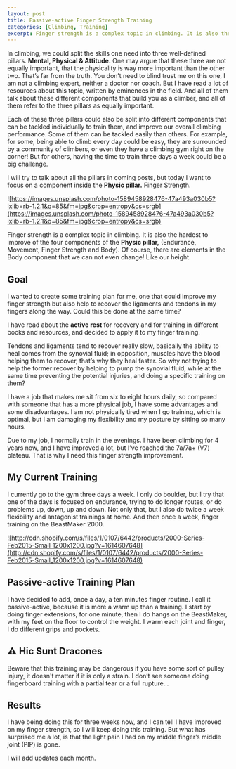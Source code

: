 ```yaml
---
layout: post
title: Passive-active Finger Strength Training
categories: [Climbing, Training]
excerpt: Finger strength is a complex topic in climbing. It is also the hardest to improve. I bring here my latest training!
---
```


In climbing, we could split the skills one need into three well-defined pillars. **Mental, Physical & Attitude.** One may argue that these three are not equally important, that the physicality is way more important than the other two. That’s far from the truth. You don’t need to blind trust me on this one, I am not a climbing expert, neither a doctor nor coach. But I have read a lot of resources about this topic, written by eminences in the field. And all of them talk about these different components that build you as a climber, and all of them refer to the three pillars as equally important.

Each of these three pillars could also be split into different components that can be tackled individually to train them, and improve our overall climbing performance. Some of them can be tackled easily than others. For example, for some, being able to climb every day could be easy, they are surrounded by a community of climbers, or even they have a climbing gym right on the corner! But for others, having the time to train three days a week could be a big challenge.

I will try to talk about all the pillars in coming posts, but today I want to focus on a component inside the **Physic pillar.** Finger Strength.

![https://images.unsplash.com/photo-1589458928476-47a493a030b5?ixlib=rb-1.2.1&q=85&fm=jpg&crop=entropy&cs=srgb](https://images.unsplash.com/photo-1589458928476-47a493a030b5?ixlib=rb-1.2.1&q=85&fm=jpg&crop=entropy&cs=srgb)

Finger strength is a complex topic in climbing. It is also the hardest to improve of the four components of the **Physic pillar,** (Endurance, Movement, Finger Strength and Body). Of course, there are elements in the Body component that we can not even change! Like our height.

## **Goal**

I wanted to create some training plan for me, one that could improve my finger strength but also help to recover the ligaments and tendons in my fingers along the way. Could this be done at the same time?

I have read about the **active rest** for recovery and for training in different books and resources, and decided to apply it to my finger training. 

Tendons and ligaments tend to recover really slow, basically the ability to heal comes from the synovial fluid; in opposition, muscles have the blood helping them to recover, that’s why they heal faster. So why not trying to help the former recover by helping to pump the synovial fluid, while at the same time preventing the potential injuries, and doing a specific training on them?

I have a job that makes me sit from six to eight hours daily, so compared with someone that has a more physical job, I have some advantages and some disadvantages. I am not physically tired when I go training, which is optimal, but I am damaging my flexibility and my posture by sitting so many hours. 

Due to my job, I normally train in the evenings. I have been climbing for 4 years now, and I have improved a lot, but I’ve reached the 7a/7a+ (V7) plateau. That is why I need this finger strength improvement.

## **My Current Training**

I currently go to the gym three days a week. I only do boulder, but I try that one of the days is focused on endurance, trying to do longer routes, or do problems up, down, up and down. Not only that, but I also do twice a week flexibility and antagonist trainings at home. And then once a week, finger training on the BeastMaker 2000.

![http://cdn.shopify.com/s/files/1/0107/6442/products/2000-Series-Feb2015-Small_1200x1200.jpg?v=1614607648](http://cdn.shopify.com/s/files/1/0107/6442/products/2000-Series-Feb2015-Small_1200x1200.jpg?v=1614607648)

## **Passive-active Training Plan**

I have decided to add, once a day, a ten minutes finger routine. I call it passive-active, because it is more a warm up than a training. I start by doing finger extensions, for one minute, then I do hangs on the BeastMaker, with my feet on the floor to control the weight. I warm each joint and finger, I do different grips and pockets.

## **⚠️** Hic Sunt Dracones

Beware that this training may be dangerous if you have some sort of pulley injury, it doesn't matter if it is only a strain. I don’t see someone doing fingerboard training with a partial tear or a full rupture...

## **Results**

I have being doing this for three weeks now, and I can tell I have improved on my finger strength, so I will keep doing this training. But what has surprised me a lot, is that the light pain I had on my middle finger’s middle joint (PIP) is gone.

I will add updates each month.
